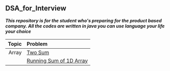 ## DSA_for_Interview
***This repository is for the student who's preparing for the product based company.
All the codes are written in java you can use language your life your choice***

|Topic | Problem |
|-------------------:|:-------------------|
|Array | [Two Sum](https://github.com/kb-s/DSA_for_Interview/blob/master/src/array/easy/TwoSum.java)||
|      | [Running Sum of 1D Array](https://github.com/kb-s/DSA_for_Interview/blob/master/src/array/easy/RuningSumOf1Darray.java)|
